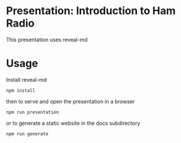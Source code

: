 # Presentation: Introduction to Ham Radio

This presentation uses reveal-md

# Usage

Install reveal-md
```
npm install
```
then to serve and open the presentation in a browser
```
npm run presentation
```
or to generate a static website in the docs subdirectory
```
npm run generate
```
